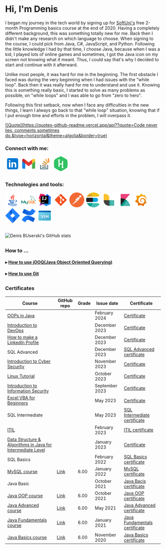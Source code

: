 # Hi, I'm Denis

I began my journey in the tech world by signing up for [SoftUni's](https://softuni.bg/) free 2-month Programming basics course at the end of 2020. Having a completely different background, this was something totally new for me. Back then I didn't make any research on which language to choose. When signing to the course, I could pick from Java, C#, JavaScript, and Python. Following the little knowledge I had by that time, I choose Java, because when I was a kid, I played lots of online games and sometimes, I got the Java icon on my screen not knowing what it meant. Thus, I could say that's why I decided to start and continue with it afterward. 

Unlike most people, it was hard for me in the beginning. The first obstacle I faced was during the very beginning when I had issues with the "while loop". Back then it was really hard for me to understand and use it. Knowing this is something really basic, I started to solve as many problems as possible, on "while loops" and I was able to go from "zero to hero". 

Following this first setback, now when I face any difficulties in the new things, I learn I always go back to that "while loop" situation, knowing that if I put enough time and efforts in the problem, I will overpass it.

[![Quote](https://quotes-github-readme.vercel.app/api??quote=Code never lies, comments sometimes do.&type=horizontal&theme=algolia&border=true)](Quote)

### Connect with me:

[![Linkedin](icons/linkedin-48x48.png)](https://www.linkedin.com/in/denis-buserski/)
[![Gmail](icons/gmail-48x48.png)](mailto:denis.buserski@gmail.com)
[![Stack Overflow](icons/stack-overflow-48x48.png)](https://stackoverflow.com/users/17831294/denis-buserski)
[![HackerRank](icons/hackerrank-48x48.png)](https://www.hackerrank.com/denis_buserski)
##


### Technologies and tools:

[![Java](icons/java-logo-48x48.png)](https://www.java.com/en/)
[![MySQL](icons/mysql-logo-48x48.png)](https://www.mysql.com/)
[![IntelliJ](icons/intellij-idea-48x48.png)](https://www.jetbrains.com/idea/)
[![Git](icons/git-48x48.png)](https://git-scm.com/)
[![Postman](icons/postman-48x48.png)](https://www.postman.com/)
[![Elastic-search](icons/elastic-search-48x48.png)](https://www.elastic.co/)
[![logstash](icons/logstash-48x48.png)](https://www.elastic.co/logstash)
[![Kibana](icons/kibana-48x48.png)](https://www.elastic.co/kibana)
[![Grafana](icons/grafana-48x48.png)](https://grafana.com/)
[![Jira](icons/jira-48x48.png)](https://www.atlassian.com/software/jira)
[![Confluence](icons/confluence-48x48.png)](https://www.atlassian.com/software/confluence)
[![SSH](icons/ssh-48x48.png)](https://en.wikipedia.org/wiki/Secure_Shell)
##


![Denis BUserski's GitHub stats](https://github-readme-stats.zohan.tech/api?username=denisbuserski&show_icons=true&theme=github_dark)
##


### How to ...

#### &rtrif; [How to use jOOQ(Java Object Oriented Querying)](https://github.com/DenisBuserski/jOOQ)
#### &rtrif; [How to use Git](https://github.com/DenisBuserski/Git)
##


### Certificates 

| Course        | GitHub repo | Grade | Issue date | Certificate |
| ------------- | ----------- | ----- | ---------- | ----------- |
| [OOPs in Java](https://www.mygreatlearning.com/academy/courses/7416999/31723#?utm_source=share_with_friends&gl_source=share_with_friends) | | | February 2024 | [Certificate](https://verify.mygreatlearning.com/verify/IUBNXJGH) |
| [Introduction to DevOps](https://www.mygreatlearning.com/academy/courses/7416999/38652#?utm_source=share_with_friends&gl_source=share_with_friends) | | | December 2023 | [Certificate](https://verify.mygreatlearning.com/verify/ZBXWAIAT) |
| [How to make a LinkedIn Profile](https://www.mygreatlearning.com/academy/courses/7416999/55465#?utm_source=share_with_friends&gl_source=share_with_friends) | | | December 2023 | [Certificate](https://verify.mygreatlearning.com/QDHNSIRZ) |
| SQL Advanced | | | December 2023 | [SQL Advanced certificate](https://www.hackerrank.com/certificates/95b644429c68)
| [Introduction to Cyber Security](https://www.mygreatlearning.com/academy/courses/7416999/12628#?utm_source=share_with_friends&gl_source=share_with_friends) | | | November 2023 | [Certificate](https://verify.mygreatlearning.com/verify/IDPYBIYJ) |
| [Linux Tutorial](https://www.mygreatlearning.com/academy/courses/7416999/52823#?utm_source=share_with_friends&gl_source=share_with_friends) | | | October 2023 | [Certificate](https://verify.mygreatlearning.com/verify/GGUSHIUK) |
| [Introduction to Information Security](https://www.mygreatlearning.com/academy/courses/7416999/11264#?utm_source=share_with_friends&gl_source=share_with_friends) | | | September 2023 | [Certificate](https://verify.mygreatlearning.com/verify/SOOJJIUR) |
| [Excel VBA for Beginners](https://www.mygreatlearning.com/academy/courses/7416999/88881#?utm_source=share_with_friends&gl_source=share_with_friends) | | | May 2023 | [Certificate](https://verify.mygreatlearning.com/verify/ROADMPFM) |
| SQL Intermediate | | | May 2023 | [SQL Intermediate certificate](https://www.hackerrank.com/certificates/2978528b6aea) | 
| [ITIL](https://www.peoplecert.org/browse-certifications/it-governance-and-service-management/ITIL-1/itil-4-foundation-2565) | | | February 2023 | [ITIL certificate](https://github.com/DenisBuserski/DenisBuserski/blob/main/certificates/ITIL-Certificate-February-2023.pdf) |
| [Data Structure & Algorithms in Java for Intermediate Level](https://www.mygreatlearning.com/academy/courses/7416999/39049#?utm_source=share_with_friends&gl_source=share_with_friends) | | | January 2023 | [Certificate](https://verify.mygreatlearning.com/verify/PZXZXKJI) |
| SQL Basics | | | February 2022 | [SQL Basics certificate](https://www.hackerrank.com/certificates/012185103a0d) |
| [MySQL course](https://softuni.bg/trainings/3602/mysql-january-2022) | [Link](https://github.com/DenisBuserski/SoftUni-MySQL) | 6.00 | January 2022 | [MySQL certificate](https://softuni.bg/certificates/details/123474/63ee1aa3) |
| Java Basic | | | October 2021 | [Java Bacis certificate](https://www.hackerrank.com/certificates/9e6912d6219d) |
| [Java OOP course](https://softuni.bg/trainings/3346/java-oop-june-2021) | [Link](https://github.com/DenisBuserski/SoftUni-Java-OOP) | 6.00 | October 2021 | [Java OOP certificate](https://softuni.bg/certificates/details/122281/0cba66a4) |
| [Java Advanced course](https://softuni.bg/trainings/3345/java-advanced-may-2021) | [Link](https://github.com/DenisBuserski/SoftUni-Java-Advanced) | 6.00 | May 2021 | [Java Advanced certificate](https://softuni.bg/certificates/details/112328/579bc148) |
| [Java Fundamentals course](https://softuni.bg/trainings/3212/java-fundamentals-january-2021) | [Link](https://github.com/DenisBuserski/SoftUni-Programming-Fundamentals-Java) | 6.00 | January 2021 | [Java Fundamentals certificate](https://softuni.bg/certificates/details/103432/147a8d10) |
| [Java Basics course](https://softuni.bg/trainings/3063/programming-basics-with-java-september-2020) | [Link](https://github.com/DenisBuserski/SoftUni-Programming-Basics-Java) | 6.00 | November 2020 | [Java Basics certificate](https://softuni.bg/certificates/details/93759/e23b453a) |



















 
 


